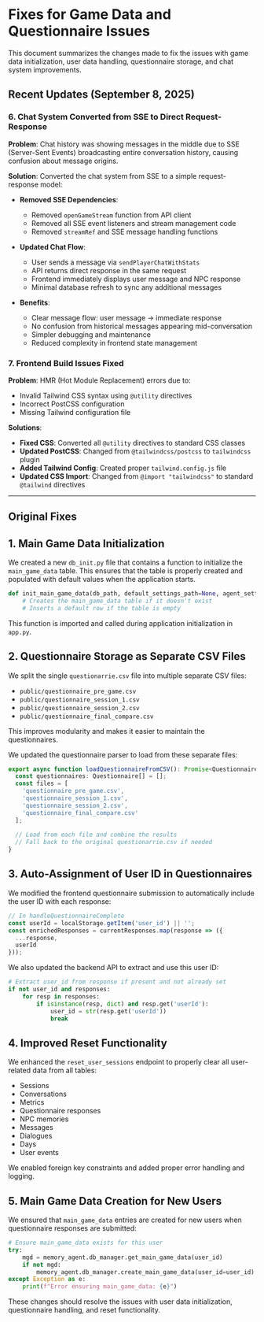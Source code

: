 # Fixes for Game Data and Questionnaire Issues

This document summarizes the changes made to fix the issues with game data initialization, user data handling, questionnaire storage, and chat system improvements.

## Recent Updates (September 8, 2025)

### 6. Chat System Converted from SSE to Direct Request-Response

**Problem**: Chat history was showing messages in the middle due to SSE (Server-Sent Events) broadcasting entire conversation history, causing confusion about message origins.

**Solution**: Converted the chat system from SSE to a simple request-response model:

- **Removed SSE Dependencies**: 
  - Removed `openGameStream` function from API client
  - Removed all SSE event listeners and stream management code
  - Removed `streamRef` and SSE message handling functions

- **Updated Chat Flow**:
  - User sends a message via `sendPlayerChatWithStats`
  - API returns direct response in the same request
  - Frontend immediately displays user message and NPC response
  - Minimal database refresh to sync any additional messages

- **Benefits**:
  - Clear message flow: user message → immediate response
  - No confusion from historical messages appearing mid-conversation
  - Simpler debugging and maintenance
  - Reduced complexity in frontend state management

### 7. Frontend Build Issues Fixed

**Problem**: HMR (Hot Module Replacement) errors due to:
- Invalid Tailwind CSS syntax using `@utility` directives
- Incorrect PostCSS configuration
- Missing Tailwind configuration file

**Solutions**:
- **Fixed CSS**: Converted all `@utility` directives to standard CSS classes
- **Updated PostCSS**: Changed from `@tailwindcss/postcss` to `tailwindcss` plugin
- **Added Tailwind Config**: Created proper `tailwind.config.js` file
- **Updated CSS Import**: Changed from `@import "tailwindcss"` to standard `@tailwind` directives

---

## Original Fixes

## 1. Main Game Data Initialization

We created a new `db_init.py` file that contains a function to initialize the `main_game_data` table. This ensures that the table is properly created and populated with default values when the application starts.

```python
def init_main_game_data(db_path, default_settings_path=None, agent_settings_path=None):
    # Creates the main_game_data table if it doesn't exist
    # Inserts a default row if the table is empty
```

This function is imported and called during application initialization in `app.py`.

## 2. Questionnaire Storage as Separate CSV Files

We split the single `questionarrie.csv` file into multiple separate CSV files:

- `public/questionnaire_pre_game.csv`
- `public/questionnaire_session_1.csv`
- `public/questionnaire_session_2.csv`
- `public/questionnaire_final_compare.csv`

This improves modularity and makes it easier to maintain the questionnaires.

We updated the questionnaire parser to load from these separate files:

```typescript
export async function loadQuestionnaireFromCSV(): Promise<Questionnaire[]> {
  const questionnaires: Questionnaire[] = [];
  const files = [
    'questionnaire_pre_game.csv',
    'questionnaire_session_1.csv',
    'questionnaire_session_2.csv', 
    'questionnaire_final_compare.csv'
  ];
  
  // Load from each file and combine the results
  // Fall back to the original questionarrie.csv if needed
}
```

## 3. Auto-Assignment of User ID in Questionnaires

We modified the frontend questionnaire submission to automatically include the user ID with each response:

```typescript
// In handleQuestionnaireComplete
const userId = localStorage.getItem('user_id') || '';
const enrichedResponses = currentResponses.map(response => ({
  ...response,
  userId
}));
```

We also updated the backend API to extract and use this user ID:

```python
# Extract user_id from response if present and not already set
if not user_id and responses:
    for resp in responses:
        if isinstance(resp, dict) and resp.get('userId'):
            user_id = str(resp.get('userId'))
            break
```

## 4. Improved Reset Functionality

We enhanced the `reset_user_sessions` endpoint to properly clear all user-related data from all tables:

- Sessions
- Conversations
- Metrics
- Questionnaire responses
- NPC memories
- Messages
- Dialogues
- Days
- User events

We enabled foreign key constraints and added proper error handling and logging.

## 5. Main Game Data Creation for New Users

We ensured that `main_game_data` entries are created for new users when questionnaire responses are submitted:

```python
# Ensure main_game_data exists for this user
try:
    mgd = memory_agent.db_manager.get_main_game_data(user_id)
    if not mgd:
        memory_agent.db_manager.create_main_game_data(user_id=user_id)
except Exception as e:
    print(f"Error ensuring main_game_data: {e}")
```

These changes should resolve the issues with user data initialization, questionnaire handling, and reset functionality.
